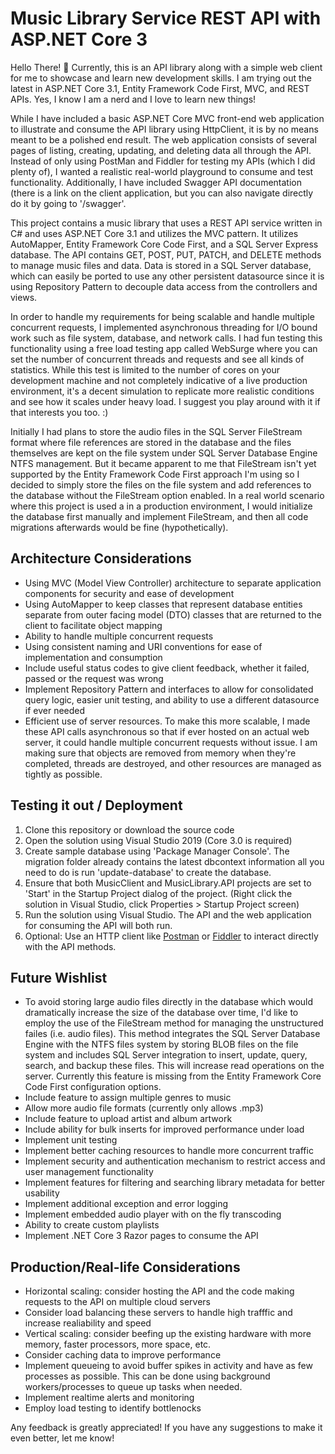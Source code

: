 # Music Library Service REST API with ASP.NET Core 3

Hello There! :wave: Currently, this is an API library along with a simple web client for me to showcase and learn new development skills. I am trying out the latest in ASP.NET Core 3.1, Entity Framework Code First, MVC, and REST APIs. Yes, I know I am a nerd and I love to learn new things! 

While I have included a basic ASP.NET Core MVC front-end web application to illustrate and consume the API library using HttpClient, it is by no means meant to be a polished end result. The web application consists of several pages of listing, creating, updating, and deleting data all through the API. Instead of only using PostMan and Fiddler for testing my APIs (which I did plenty of), I wanted a realistic real-world playground to consume and test functionality. Additionally, I have included Swagger API documentation (there is a link on the client application, but you can also navigate directly do it by going to '/swagger'. 

This project contains a music library that uses a REST API service written in C# and uses ASP.NET Core 3.1 and utilizes the MVC pattern. It utilizes AutoMapper, Entity Framework Core Code First, and a SQL Server Express database. The API contains GET, POST, PUT, PATCH, and DELETE methods to manage music files and data. Data is stored in a SQL Server database, which can easily be ported to use any other persistent datasource since it is using Repository Pattern to decouple data access from the controllers and views. 

In order to handle my requirements for being scalable and handle multiple concurrent requests, I implemented asynchronous threading for I/O bound work such as file system, database, and network calls. I had fun testing this functionality using a free load testing app called WebSurge where you can set the number of concurrent threads and requests and see all kinds of statistics. While this test is limited to the number of cores on your development machine and not completely indicative of a live production environment, it's a decent simulation to replicate more realistic conditions and see how it scales under heavy load. I suggest you play around with it if that interests you too. :)

Initially I had plans to store the audio files in the SQL Server FileStream format where file references are stored in the database and the files themselves are kept on the file system under SQL Server Database Engine NTFS management. But it became apparent to me that FileStream isn't yet supported by the Entity Framework Code First approach I'm using so I decided to simply store the files on the file system and add references to the database without the FileStream option enabled. In a real world scenario where this project is used a in a production environment, I would initialize the database first manually and implement FileStream, and then all code migrations afterwards would be fine (hypothetically). 

## Architecture Considerations
- Using MVC (Model View Controller) architecture to separate application components for security and ease of development
- Using AutoMapper to keep classes that represent database entities separate from outer facing model (DTO) classes that are returned to the client to facilitate object mapping
- Ability to handle multiple concurrent requests
- Using consistent naming and URI conventions for ease of implementation and consumption
- Include useful status codes to give client feedback, whether it failed, passed or the request was wrong
- Implement Repository Pattern and interfaces to allow for consolidated query logic, easier unit testing, and ability to use a different datasource if ever needed
- Efficient use of server resources. To make this more scalable, I made these API calls asynchronous so that if ever hosted on an actual web server, it could handle multiple concurrent requests without issue. I am making sure that objects are removed from memory when they're completed, threads are destroyed, and other resources are managed as tightly as possible.

## Testing it out / Deployment
1. Clone this repository or download the source code
2. Open the solution using Visual Studio 2019 (Core 3.0 is required)
2. Create sample database using 'Package Manager Console'. The migration folder already contains the latest dbcontext information all you need to do is run 'update-database' to create the database.
3. Ensure that both MusicClient and MusicLibrary.API projects are set to 'Start' in the Startup Project dialog of the project. (Right click the solution in Visual Studio, click Properties > Startup Project screen)
4. Run the solution using Visual Studio. The API and the web application for consuming the API will both run.
5. Optional: Use an HTTP client like [Postman](https://www.getpostman.com/) or [Fiddler](https://www.telerik.com/download/fiddler) to interact directly with the API methods. 

## Future Wishlist
- To avoid storing large audio files directly in the database which would dramatically increase the size of the database over time, I'd like to employ the use of the FileStream method for managing the unstructured failes (i.e. audio files). This method integrates the SQL Server Database Engine with the NTFS files system by storing BLOB files on the file system and includes SQL Server integration to insert, update, query, search, and backup these files. This will increase read operations on the server. Currently this feature is missing from the Entity Framework Core Code First configuration options.
- Include feature to assign multiple genres to music 
- Allow more audio file formats (currently only allows .mp3)
- Include feature to upload artist and album artwork
- Include ability for bulk inserts for improved performance under load
- Implement unit testing
- Implement better caching resources to handle more concurrent traffic
- Implement security and  authentication mechanism to restrict access and user management functionality
- Implement features for filtering and searching library metadata for better usability
- Implement additional exception and error logging
- Implement embedded audio player with on the fly transcoding
- Ability to create custom playlists
- Implement .NET Core 3 Razor pages to consume the API

## Production/Real-life Considerations
- Horizontal scaling: consider hosting the API and the code making requests to the API on multiple cloud servers
- Consider load balancing these servers to handle high trafffic and increase realiability and speed
- Vertical scaling: consider beefing up the existing hardware with more memory, faster processors, more space, etc. 
- Consider caching data to improve performance 
- Implement queueing to avoid buffer spikes in activity and have as few processes as possible. This can be done using background workers/processes to queue up tasks when needed.
- Implement realtime alerts and monitoring
- Employ load testing to identify bottlenocks

Any feedback is greatly appreciated! If you have any suggestions to make it even better, let me know!

